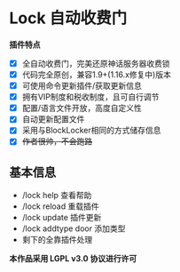 # Lock 自动收费门

**插件特点**

- [x] 全自动收费门，完美还原神话服务器收费锁
- [x] 代码完全原创，兼容1.9+(1.16.x修复中)版本
- [x] 可使用命令更新插件/获取更新信息
- [x] 拥有VIP制度和税收制度，且可自行调节
- [x] 配置/语言文件开放，高度自定义性
- [x] 自动更新配置文件
- [x] 采用与BlockLocker相同的方式储存信息
- [x] ~~作者很帅，不会跑路~~

## 基本信息
* /lock help 查看帮助
* /lock reload 重载插件
* /lock update 插件更新
* /lock addtype door 添加类型
* 剩下的全靠插件处理

 



**本作品采用 LGPL v3.0 协议进行许可**

